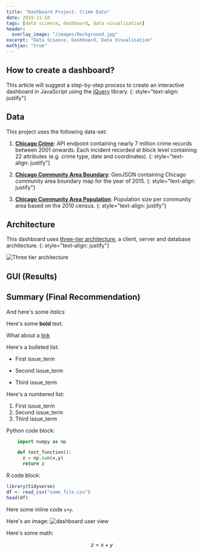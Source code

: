 ```yaml
---
title: "Dashboard Project: Crime Data"
date: 2019-11-18
tags: [data science, dashboard, data visualisation]
header:
  overlay_image: "/images/Background.jpg"
excerpt: "Data Science, Dashboard, Data Visualisation"
mathjax: "true"
---
```


## How to create a dashboard?
This article will suggest a step-by-step process to create an interactive dashboard in JavaScript using the [jQuery](https://api.jquery.com/) library.
{: style="text-align: justify"}

## Data
This project uses the following data-set:

1. **[Chicago Crime](https://data.cityofchicago.org/Public-Safety/Crimes-2001-to-present/ijzp-q8t2/data)**: API endpoint containing nearly 7 million crime
records between 2001 onwards. Each incident recorded at block
level containing 22 attributes (e.g. crime type, date and
coordinates).
{: style="text-align: justify"}

2. **[Chicago Community Area Boundary](https://raw.githubusercontent.com/RandomFractals/ChicagoCrimes/master/data/chicago-community-areas.geojson)**: GeoJSON containing Chicago community area boundary map for the year of 2015.
{: style="text-align: justify"}

3. **[Chicago Community Area Population](https://www.chicago.gov/content/dam/city/depts/zlup/Zoning_Main_Page/Publications/Census_2010_Community_Area_Profiles/Census_2010_and_2000_CA_Populations.pdf)**: Population size per
community area based on the 2010 census.
{: style="text-align: justify"}

## Architecture
This dashboard uses [three-tier architecture](https://en.wikipedia.org/wiki/Multitier_architecture), a client, server and database architecture.
{: style="text-align: justify"}

<img src="{{ site.url }}{{ site.baseurl }}/images/dashboard/3_tier.jpg" alt="Three tier architecture">

## GUI (Results)


## Summary (Final Recommendation)

And here's some *italics*

Here's some **bold** text.

What about a [link](https://youtube.com)

Here's a bulleted list:
* First issue_term
+ Second issue_term
- Third issue_term

Here's a numbered list:
1. First issue_term
2. Second issue_term
3. Third issue_term

Python code block:
```Python
    import numpy as np

    def test_function():
      z = np.sum(x,y)
      return z
```

R code block:
```r
library(tidyverse)
df <- read_csv("some_file.csv")
head(df)
```

Here some inline code `x+y`.

Here's an image:
<img src="{{ site.url }}{{ site.baseurl }}/images/dashboard/Dashboard.png" alt="dashboard user view">

Here's some math:

$$z=x+y$$

